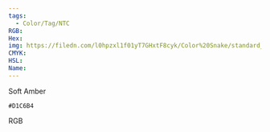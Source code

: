 ```yaml
---
tags:
  - Color/Tag/NTC
RGB:
Hex:
img: https://filedn.com/l0hpzxl1f01yT7GHxtF8cyk/Color%20Snake/standard_csv_to_svg/%23/D1C6B4.svg
CMYK:
HSL:
Name:
---
```

Soft Amber
```palette
#D1C6B4
```
RGB
